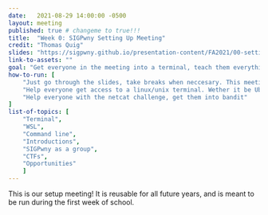 ```yaml
---
date:   2021-08-29 14:00:00 -0500
layout: meeting
published: true # changeme to true!!!
title:  "Week 0: SIGPwny Setting Up Meeting"
credit: "Thomas Quig"
slides: "https://sigpwny.github.io/presentation-content/FA2021/00-settingup.pdf"
link-to-assets: ""
goal: "Get everyone in the meeting into a terminal, teach them everything needed to start bandit."
how-to-run: [
	"Just go through the slides, take breaks when neccesary. This meeting will not be in the 15/45 format",
	"Help everyone get access to a linux/unix terminal. Wether it be Ubuntu, Mac, or WSL",
	"Help everyone with the netcat challenge, get them into bandit"
]
list-of-topics: [
	"Terminal",
	"WSL",
	"Command line",
	"Introductions",
	"SIGPwny as a group",
	"CTFs",
	"Opportunities"
	]
---
```


This is our setup meeting! It is reusable for all future years, and is meant to be run during the first week of school.